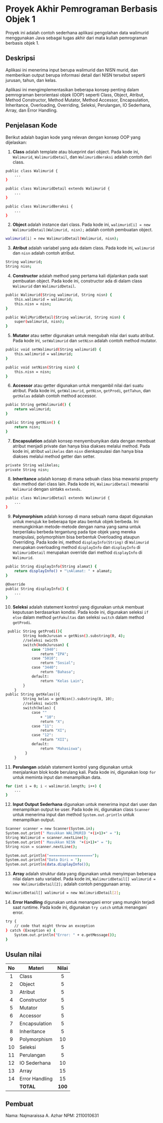 # Proyek Akhir Pemrograman Berbasis Objek 1

Proyek ini adalah contoh sederhana aplikasi pengolahan data walimurid menggunakan Java sebagai tugas akhir dari mata kuliah pemrograman berbasis objek 1.

## Deskripsi

Aplikasi ini menerima input berupa walimurid dan NISN murid, dan memberikan output berupa informasi detail dari NISN tersebut seperti jurusan,  tahun, dan kelas.

Aplikasi ini mengimplementasikan beberapa konsep penting dalam pemrograman berorientasi objek (OOP) seperti Class, Object, Atribut, Method Constructor, Method Mutator, Method Accessor, Encapsulation, Inheritance, Overloading, Overriding, Seleksi, Perulangan, IO Sederhana, Array, dan Error Handling.

## Penjelasan Kode

Berikut adalah bagian kode yang relevan dengan konsep OOP yang dijelaskan:

1. **Class** adalah template atau blueprint dari object. Pada kode ini, `Walimurid`, `WalimuridDetail`, dan `WalimuridBeraksi` adalah contoh dari class.

```bash
public class Walimurid {
    ...
}

public class WalimuridDetail extends Walimurid {
    ...
}

public class WalimuridBeraksi {
    ...
}
```

2. **Object** adalah instance dari class. Pada kode ini, `walimurid[i] = new WalimuridDetail(Walimurid, nisn);` adalah contoh pembuatan object.

```bash
walimurid[i] = new WalimuridDetail(Walimurid, nisn);
```

3. **Atribut** adalah variabel yang ada dalam class. Pada kode ini, `walimurid` dan `nisn` adalah contoh atribut.

```bash
String walimurid;
String nisn;
```

4. **Constructor** adalah method yang pertama kali dijalankan pada saat pembuatan object. Pada kode ini, constructor ada di dalam class `Walimurid` dan `WalimuridDetail`.

```bash
public Walimurid(String walimurid, String nisn) {
    this.walimurid = walimurid;
    this.nisn = nisn;
}

public WaliMuridDetail(String walimurid, String nisn) {
    super(walimurid, nisn);
}
```

5. **Mutator** atau setter digunakan untuk mengubah nilai dari suatu atribut. Pada kode ini, `setWalimurid` dan `setNisn` adalah contoh method mutator.

```bash
public void setWalimurid(String walimurid) {
    this.walimurid = walimurid;
}

public void setNisn(String nisn) {
    this.nisn = nisn;
}
```

6. **Accessor** atau getter digunakan untuk mengambil nilai dari suatu atribut. Pada kode ini, `getWalimurid`, `getNisn`, `getProdi`, `getTahun`, dan `getKelas` adalah contoh method accessor.

```bash
public String getWalimurid() {
    return walimurid;
}

public String getNisn() {
    return nisn;
}
```

7. **Encapsulation** adalah konsep menyembunyikan data dengan membuat atribut menjadi private dan hanya bisa diakses melalui method. Pada kode ini, atribut `walikelas` dan `nisn` dienkapsulasi dan hanya bisa diakses melalui method getter dan setter.

```bash
private String walikelas;
private String nisn;
```

8. **Inheritance** adalah konsep di mana sebuah class bisa mewarisi property dan method dari class lain. Pada kode ini, `WalimuridDetail` mewarisi `Walimurid` dengan sintaks `extends`.

```bash
public class WalimuridDetail extends Walimurid {
    ...
}
```

9. **Polymorphism** adalah konsep di mana sebuah nama dapat digunakan untuk merujuk ke beberapa tipe atau bentuk objek berbeda. Ini memungkinkan metode-metode dengan nama yang sama untuk berperilaku berbeda tergantung pada tipe objek yang mereka manipulasi, polymorphism bisa berbentuk Overloading ataupun Overriding. Pada kode ini, method `displayInfo(String)` di `Walimurid` merupakan overloading method `displayInfo` dan `displayInfo` di `WalimuridDetail` merupakan override dari method `displayInfo` di `Walimurid`.

```bash
public String displayInfo(String alamat) {
    return displayInfo() + "\nAlamat: " + alamat;
}

@Override
public String displayInfo() {
    ...
}
```

10. **Seleksi** adalah statement kontrol yang digunakan untuk membuat keputusan berdasarkan kondisi. Pada kode ini, digunakan seleksi `if else` dalam method `getFakultas` dan seleksi `switch` dalam method `getProdi`.

```bash
 public String getProdi(){
        String kodeJurusan = getNisn().substring(0, 4);
        //seleksi swicth
        switch(kodeJurusan) {
            case "1940":
                return "IPA";
            case "5010":
                return "Sosial";
            case "3440":
                return "Bahasa";
            default:
                return "Kelas Lain";
        }
    }
public String getKelas(){
        String kelas = getNisn().substring(8, 10);
        //seleksi swicth
        switch(kelas) {
            case ""
                + "10":
                return "X";
            case "11":
                return "XI";
            case "12":
                return "XII";
            default:
                return "Mahasiswa";
         }
    }
```

11. **Perulangan** adalah statement kontrol yang digunakan untuk menjalankan blok kode berulang kali. Pada kode ini, digunakan loop `for` untuk meminta input dan menampilkan data.

```bash
for (int i = 0; i < walimurid.length; i++) {
    ...
}
```

12. **Input Output Sederhana** digunakan untuk menerima input dari user dan menampilkan output ke user. Pada kode ini, digunakan class `Scanner` untuk menerima input dan method `System.out.println` untuk menampilkan output.

```bash
Scanner scanner = new Scanner(System.in);
System.out.print(" Masukkan WALIMURID "+(i+1)+" = ");
String Walimurid = scanner.nextLine();
System.out.print(" Masukkan NISN  "+(i+1)+" = ");
String nisn = scanner.nextLine();

System.out.println("====================");
System.out.println("Data Diri = ");
System.out.println(data.displayInfo());
```

13. **Array** adalah struktur data yang digunakan untuk menyimpan beberapa nilai dalam satu variabel. Pada kode ini, `WalimuridDetail[] walimurid = new WalimuridDetail[2];` adalah contoh penggunaan array.

```bash
WalimuridDetail[] walimurid = new WalimuridDetail[2];
```

14. **Error Handling** digunakan untuk menangani error yang mungkin terjadi saat runtime. Pada kode ini, digunakan `try catch` untuk menangani error.

```bash
try {
    // code that might throw an exception
} catch (Exception e) {
    System.out.println("Error: " + e.getMessage());
}
```

## Usulan nilai

| No  | Materi         |  Nilai  |
| :-: | -------------- | :-----: |
|  1  | Class          |    5    |
|  2  | Object         |    5    |
|  3  | Atribut        |    5    |
|  4  | Constructor    |    5    |
|  5  | Mutator        |    5    |
|  6  | Accessor       |    5    |
|  7  | Encapsulation  |    5    |
|  8  | Inheritance    |    5    |
|  9  | Polymorphism   |   10    |
| 10  | Seleksi        |    5    |
| 11  | Perulangan     |    5    |
| 12  | IO Sederhana   |   10    |
| 13  | Array          |   15    |
| 14  | Error Handling |   15    |
|     | **TOTAL**      | **100** |

## Pembuat

Nama: Najmaraissa A. Azhar
NPM: 2110010631
